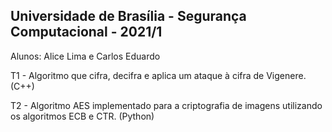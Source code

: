 ## Universidade de Brasília - Segurança Computacional - 2021/1

Alunos: Alice Lima e Carlos Eduardo

T1 - Algoritmo que cifra, decifra e aplica um ataque à cifra de Vigenere. (C++)

T2 - Algoritmo AES implementado para a criptografia de imagens utilizando os algoritmos ECB e CTR. (Python)
